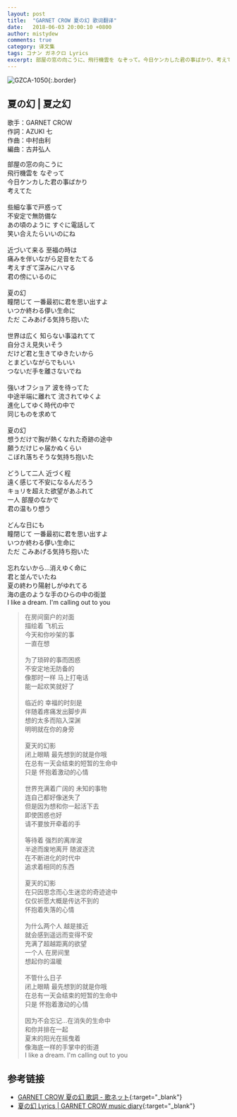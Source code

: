 ```yaml
---
layout: post
title:  "GARNET CROW 夏の幻 歌词翻译"
date:   2018-06-03 20:00:10 +0800
author: mistydew
comments: true
category: 译文集
tags: コナン ガネクロ Lyrics
excerpt: 部屋の窓の向こうに、飛行機雲を なぞって。今日ケンカした君の事ばかり、考えてた。
---
```

![GZCA-1050](https://crowsub.github.io/assets/images/discography/single/GZCA-1050.jpg){:.border}

## 夏の幻 | 夏之幻

歌手：GARNET CROW<br>
作詞：AZUKI 七<br>
作曲：中村由利<br>
編曲：古井弘人

<div class="lyric-original">
<p>
部屋の窓の向こうに<br>
飛行機雲を なぞって<br>
今日ケンカした君の事ばかり<br>
考えてた<br>
<br>
些細な事で戸惑って<br>
不安定で無防備な<br>
あの頃のように すぐに電話して<br>
笑い合えたらいいのにね<br>
<br>
近づいて来る 至福の時は<br>
痛みを伴いながら足音をたてる<br>
考えすぎて深みにハマる<br>
君の傍にいるのに<br>
<br>
夏の幻<br>
瞳閉じて 一番最初に君を思い出すよ<br>
いつか終わる儚い生命に<br>
ただ こみあげる気持ち抱いた<br>
<br>
世界は広く 知らない事溢れてて<br>
自分さえ見失いそう<br>
だけど君と生きてゆきたいから<br>
とまどいながらでもいい<br>
つないだ手を離さないでね<br>
<br>
強いオフショア 波を待ってた<br>
中途半端に離れて 流されてゆくよ<br>
進化してゆく時代の中で<br>
同じものを求めて<br>
<br>
夏の幻<br>
想うだけで胸が熱くなれた奇跡の途中<br>
願うだけじゃ届かぬくらい<br>
こぼれ落ちそうな気持ち抱いた<br>
<br>
どうして二人 近づく程<br>
遠く感じて不安になるんだろう<br>
キョリを超えた欲望があふれて<br>
一人 部屋のなかで<br>
君の温もり想う<br>
<br>
どんな日にも<br>
瞳閉じて 一番最初に君を思い出すよ<br>
いつか終わる儚い生命に<br>
ただ こみあげる気持ち抱いた<br>
<br>
忘れないから…消えゆく命に<br>
君と並んでいたね<br>
夏の終わり陽射しがゆれてる<br>
海の底のような手のひらの中の街並<br>
I like a dream. I'm calling out to you
</p>
</div>

<div class="lyric-translation">
<blockquote>
在房间窗户的对面<br>
描绘着 飞机云<br>
今天和你吵架的事<br>
一直在想<br>
<br>
为了琐碎的事而困惑<br>
不安定地无防备的<br>
像那时一样 马上打电话<br>
能一起欢笑就好了<br>
<br>
临近的 幸福的时刻是<br>
伴随着疼痛发出脚步声<br>
想的太多而陷入深渊<br>
明明就在你的身旁<br>
<br>
夏天的幻影<br>
闭上眼睛 最先想到的就是你哦<br>
在总有一天会结束的短暂的生命中<br>
只是 怀抱着激动的心情<br>
<br>
世界充满着广阔的 未知的事物<br>
连自己都好像迷失了<br>
但是因为想和你一起活下去<br>
即使困惑也好<br>
请不要放开牵着的手<br>
<br>
等待着 强烈的离岸波<br>
半途而废地离开 随波逐流<br>
在不断进化的时代中<br>
追求着相同的东西<br>
<br>
夏天的幻影<br>
在只因思念而心生迷恋的奇迹途中<br>
仅仅祈愿大概是传达不到的<br>
怀抱着失落的心情<br>
<br>
为什么两个人 越是接近<br>
就会感到遥远而变得不安<br>
充满了超越距离的欲望<br>
一个人 在房间里<br>
想起你的温暖<br>
<br>
不管什么日子<br>
闭上眼睛 最先想到的就是你哦<br>
在总有一天会结束的短暂的生命中<br>
只是 怀抱着激动的心情<br>
<br>
因为不会忘记…在消失的生命中<br>
和你并排在一起<br>
夏末的阳光在摇曳着<br>
像海底一样的手掌中的街道<br>
I like a dream. I'm calling out to you
</blockquote>
</div>

## 参考链接

* [GARNET CROW 夏の幻 歌詞 - 歌ネット](https://www.uta-net.com/song/12675){:target="_blank"}
* [夏の幻 Lyrics \| GARNET CROW music diary](https://crowsub.github.io/lyrics/original/夏の幻.html){:target="_blank"}
